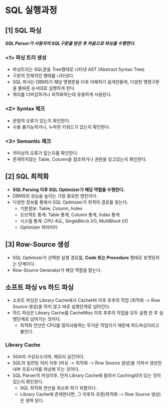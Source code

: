 # SQL 실행과정

## [1] SQL 파싱
***SQL Parser가 사용자의 SQL구문을 받은 후 처음으로 파싱을 수행한다.***

### <1> 파싱 트리 생성
- 파싱트리는 SQL문을 Tree형태로 나타낸 AST (Abstract Syntax Tree)
- 구문의 전체적인 형태를 나타낸다.
- SQL 파서는 DBMS가 해당 명령문을 더욱 이해하기 쉽게만들며, 다양한 명령구문을 올바른 순서대로 실행하게 한다.
- 쿼리를 디버깅하거나 최적화하는데 유용하게 사용된다.

### <2> Syntax 체크
- 문법적 오류가 있는지 확인한다.
- 사용 불가능하거나, 누락된 키워드가 있는지 확인한다.

### <3> Semantic 체크
- 의미상의 오류가 없는지를 확인한다.
- 존재하지않는 Table, Column을 참조하거나 권한을 갖고있는지 확인한다.

## [2] SQL 최적화
- **SQL Parsing 이후 SQL Optimizer가 해당 역할을 수행한다.**
- DBMS의 성능을 높이는 가장 중요한 엔진이다.
- 다양한 정보를 통해서 SQL Optimizer가 최적의 경로를 찾는다.
  - 기본정보: Table, Column, Index
  - 오브젝트 통계: Table 통계, Column 통계, Index 통계
  - 시스템 통계: CPU 속도, SingleBlock I/O, MultiBlock I/O
  - Optimizer 파라미터

## [3] Row-Source 생성
- SQL Optimizer가 선택한 실행 경로를, **Code 또는 Procedure** 형태로 포맷팅하는 단계이다.
- Row-Source Generator가 해당 역할을 맡는다.



## 소프트 파싱 vs 하드 파싱
- 소프트 파싱은 Library Cache에서 CacheHit 이후 추후의 작업 (최적화 -> Row Source 생성)을 하지 않고 바로 실행단계로 넘어간다.
- 하드 파싱은 Library Cache를 CacheMiss 이후 추후의 작업을 모두 실행 한 후 실행단계로 넘어가는 것이다.
  - 최적화 연산은 CPU를 많이사용하는 무거운 작업이기 때문에 하드파싱이라고 불린다.

### Library Cache 
- SGA의 구성요소이며, 메모리 공간이다.
- SQL의 일련된 처리 이후 (파싱 -> 최적화 -> Row Source 생성)을 거쳐서 생성한 내부 프로시저를 캐싱해 두는 것이다.
- SQL Parser의 파싱이후, 먼저 Library Cache에 들려서 Caching되어 있는 것이 있는지 확인한다.
  - SQL 최적화 연산을 최소화 하기 위함이다. 
  - Library Cache에 존재한다면, 그 이후의 과정(최적화 -> Row Source 생성) 은 생략 된다.
